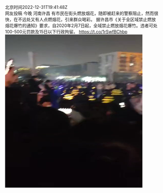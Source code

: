 北京时间2022-12-31T19:41:48Z<br>网友投稿 今晚 河南许昌
有市民在街头燃放烟花，随即被赶来的警察阻止，然而很快，在不远处又有人点燃烟花，引来群众喝彩。
据许昌市《关于全区域禁止燃放烟花爆竹的通知》要求，自2020年2月7日起，全域禁止燃放烟花爆竹。违者可处100-500元罚款及15日以下行政拘留。 https://t.co/1rSwfBChbp<br><img src='/temp/video/2022/n-Month-12/at-Day-31/whyyoutouzhele/1609152841532280841_0.jpg' width='450' height='500'><br><br>